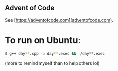 ## Advent of Code
See [https://adventofcode.com](adventofcode.com).

# To run on Ubuntu:
```bash
$ g++ day**.cpp -o day**.exec && ./day**.exec
```
(more to remind myself than to help others lol)
